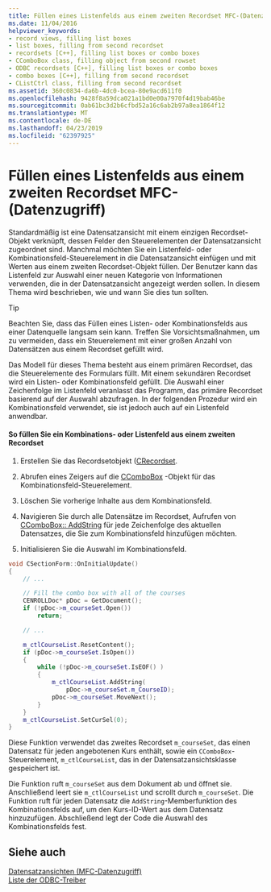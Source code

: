 ```yaml
---
title: Füllen eines Listenfelds aus einem zweiten Recordset MFC-(Datenzugriff)
ms.date: 11/04/2016
helpviewer_keywords:
- record views, filling list boxes
- list boxes, filling from second recordset
- recordsets [C++], filling list boxes or combo boxes
- CComboBox class, filling object from second rowset
- ODBC recordsets [C++], filling list boxes or combo boxes
- combo boxes [C++], filling from second recordset
- CListCtrl class, filling from second recordset
ms.assetid: 360c0834-da6b-4dc0-bcea-80e9acd611f0
ms.openlocfilehash: 9428f8a59dca021a1bd0e00a7970f4d19bab46be
ms.sourcegitcommit: 0ab61bc3d2b6cfbd52a16c6ab2b97a8ea1864f12
ms.translationtype: MT
ms.contentlocale: de-DE
ms.lasthandoff: 04/23/2019
ms.locfileid: "62397925"
---
```

# <a name="filling-a-list-box-from-a-second-recordset--mfc-data-access"></a>Füllen eines Listenfelds aus einem zweiten Recordset MFC-(Datenzugriff)

Standardmäßig ist eine Datensatzansicht mit einem einzigen Recordset-Objekt verknüpft, dessen Felder den Steuerelementen der Datensatzansicht zugeordnet sind. Manchmal möchten Sie ein Listenfeld- oder Kombinationsfeld-Steuerelement in die Datensatzansicht einfügen und mit Werten aus einem zweiten Recordset-Objekt füllen. Der Benutzer kann das Listenfeld zur Auswahl einer neuen Kategorie von Informationen verwenden, die in der Datensatzansicht angezeigt werden sollen. In diesem Thema wird beschrieben, wie und wann Sie dies tun sollten.

> [!TIP]
>  Beachten Sie, dass das Füllen eines Listen- oder Kombinationsfelds aus einer Datenquelle langsam sein kann. Treffen Sie Vorsichtsmaßnahmen, um zu vermeiden, dass ein Steuerelement mit einer großen Anzahl von Datensätzen aus einem Recordset gefüllt wird.

Das Modell für dieses Thema besteht aus einem primären Recordset, das die Steuerelemente des Formulars füllt. Mit einem sekundären Recordset wird ein Listen- oder Kombinationsfeld gefüllt. Die Auswahl einer Zeichenfolge im Listenfeld veranlasst das Programm, das primäre Recordset basierend auf der Auswahl abzufragen. In der folgenden Prozedur wird ein Kombinationsfeld verwendet, sie ist jedoch auch auf ein Listenfeld anwendbar.

#### <a name="to-fill-a-combo-box-or-list-box-from-a-second-recordset"></a>So füllen Sie ein Kombinations- oder Listenfeld aus einem zweiten Recordset

1. Erstellen Sie das Recordsetobjekt ([CRecordset](../mfc/reference/crecordset-class.md).

1. Abrufen eines Zeigers auf die [CComboBox](../mfc/reference/ccombobox-class.md) -Objekt für das Kombinationsfeld-Steuerelement.

1. Löschen Sie vorherige Inhalte aus dem Kombinationsfeld.

1. Navigieren Sie durch alle Datensätze im Recordset, Aufrufen von [CComboBox:: AddString](../mfc/reference/ccombobox-class.md#addstring) für jede Zeichenfolge des aktuellen Datensatzes, die Sie zum Kombinationsfeld hinzufügen möchten.

1. Initialisieren Sie die Auswahl im Kombinationsfeld.

```cpp
void CSectionForm::OnInitialUpdate()
{
    // ...

    // Fill the combo box with all of the courses
    CENROLLDoc* pDoc = GetDocument();
    if (!pDoc->m_courseSet.Open())
        return;

    // ...

    m_ctlCourseList.ResetContent();
    if (pDoc->m_courseSet.IsOpen())
    {
        while (!pDoc->m_courseSet.IsEOF() )
        {
            m_ctlCourseList.AddString(
                pDoc->m_courseSet.m_CourseID);
            pDoc->m_courseSet.MoveNext();
        }
    }
    m_ctlCourseList.SetCurSel(0);
}
```

Diese Funktion verwendet das zweites Recordset `m_courseSet`, das einen Datensatz für jeden angebotenen Kurs enthält, sowie ein `CComboBox`-Steuerelement, `m_ctlCourseList`, das in der Datensatzansichtsklasse gespeichert ist.

Die Funktion ruft `m_courseSet` aus dem Dokument ab und öffnet sie. Anschließend leert sie `m_ctlCourseList` und scrollt durch `m_courseSet`. Die Funktion ruft für jeden Datensatz die `AddString`-Memberfunktion des Kombinationsfelds auf, um den Kurs-ID-Wert aus dem Datensatz hinzuzufügen. Abschließend legt der Code die Auswahl des Kombinationsfelds fest.

## <a name="see-also"></a>Siehe auch

[Datensatzansichten (MFC-Datenzugriff)](../data/record-views-mfc-data-access.md)<br/>
[Liste der ODBC-Treiber](../data/odbc/odbc-driver-list.md)